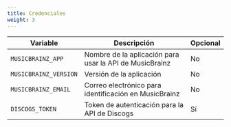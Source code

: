 ```yaml
---
title: Credenciales
weight: 3
---
```


|Variable|Descripción|Opcional|
|---|---|---|
|`MUSICBRAINZ_APP`|Nombre de la aplicación para usar la API de MusicBrainz|No|
|`MUSICBRAINZ_VERSION`|Versión de la aplicación|No|
|`MUSICBRAINZ_EMAIL`|Correo electrónico para identificación en MusicBrainz|No|
|`DISCOGS_TOKEN`|Token de autenticación para la API de Discogs|Sí